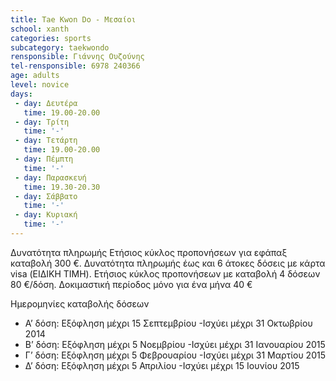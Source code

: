 ```yaml
---
title: Tae Kwon Do - Μεσαίοι
school: xanth
categories: sports
subcategory: taekwondo
rensponsible: Γιάννης Ουζούνης
tel-rensponsible: 6978 240366
age: adults
level: novice
days:
 - day: Δευτέρα
   time: 19.00-20.00
 - day: Τρίτη
   time: '-'
 - day: Τετάρτη
   time: 19.00-20.00
 - day: Πέμπτη
   time: '-'
 - day: Παρασκευή
   time: 19.30-20.30
 - day: Σάββατο
   time: '-'
 - day: Κυριακή
   time: '-'
---
```


Δυνατότητα πληρωμής
Ετήσιος κύκλος προπονήσεων για εφάπαξ καταβολή 300 €. 
Δυνατότητα πληρωμής έως και 6 άτοκες δόσεις με κάρτα visa (ΕΙΔΙΚΗ ΤΙΜΗ). 
Ετήσιος κύκλος προπονήσεων με καταβολή 4 δόσεων 80 €/δόση. 
Δοκιμαστική περίοδος μόνο για ένα μήνα 40 €

Ημερομηνίες καταβολής δόσεων
- A’ δόση: Εξόφληση μέχρι 15 Σεπτεμβρίου -Ισχύει μέχρι 31 Οκτωβρίου 2014
- Β’ δόση: Εξόφληση μέχρι 5 Νοεμβρίου -Ισχύει μέχρι 31 Ιανουαρίου 2015
- Γ’ δόση: Εξόφληση μέχρι 5 Φεβρουαρίου -Ισχύει μέχρι 31 Μαρτίου 2015
- Δ’ δόση: Εξόφληση μέχρι 5 Απριλίου -Ισχύει μέχρι 15 Ιουνίου 2015